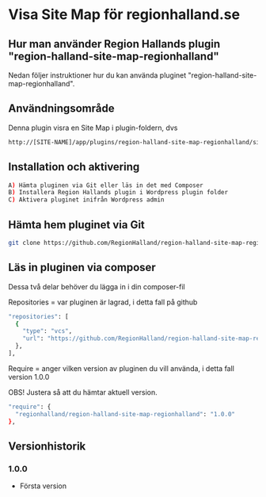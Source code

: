 # Visa Site Map för regionhalland.se

## Hur man använder Region Hallands plugin "region-halland-site-map-regionhalland"

Nedan följer instruktioner hur du kan använda pluginet "region-halland-site-map-regionhalland".


## Användningsområde

Denna plugin visra en Site Map i plugin-foldern, dvs
```sh
http://[SITE-NAME]/app/plugins/region-halland-site-map-regionhalland/site-map/site-map.php
```


## Installation och aktivering

```sh
A) Hämta pluginen via Git eller läs in det med Composer
B) Installera Region Hallands plugin i Wordpress plugin folder
C) Aktivera pluginet inifrån Wordpress admin
```


## Hämta hem pluginet via Git

```sh
git clone https://github.com/RegionHalland/region-halland-site-map-regionhalland.git
```


## Läs in pluginen via composer

Dessa två delar behöver du lägga in i din composer-fil

Repositories = var pluginen är lagrad, i detta fall på github

```sh
"repositories": [
  {
    "type": "vcs",
    "url": "https://github.com/RegionHalland/region-halland-site-map-regionhalland.git"
  },
],
```
Require = anger vilken version av pluginen du vill använda, i detta fall version 1.0.0

OBS! Justera så att du hämtar aktuell version.

```sh
"require": {
  "regionhalland/region-halland-site-map-regionhalland": "1.0.0"
},
```


## Versionhistorik

### 1.0.0
- Första version